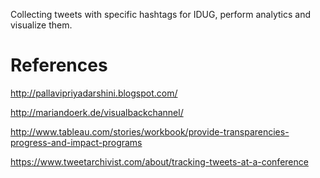 Collecting tweets with specific hashtags for IDUG, perform analytics and visualize them.

# References
http://pallavipriyadarshini.blogspot.com/

http://mariandoerk.de/visualbackchannel/

http://www.tableau.com/stories/workbook/provide-transparencies-progress-and-impact-programs

https://www.tweetarchivist.com/about/tracking-tweets-at-a-conference
